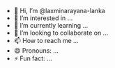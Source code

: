 - 👋 Hi, I’m @laxminarayana-lanka
- 👀 I’m interested in ...
- 🌱 I’m currently learning ...
- 💞️ I’m looking to collaborate on ...
- 📫 How to reach me ...
- 😄 Pronouns: ...
- ⚡ Fun fact: ...

<!---
laxminarayana-lanka/laxminarayana-lanka is a ✨ special ✨ repository because its `README.md` (this file) appears on your GitHub profile.
You can click the Preview link to take a look at your changes.
--->
